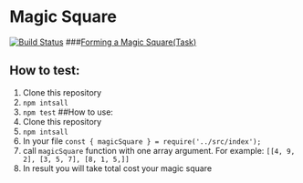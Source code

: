 # Magic Square
[![Build Status](https://travis-ci.com/boivlad/magic-square.svg?branch=algorithm)](https://travis-ci.com/boivlad/magic-square)
###[Forming a Magic Square(Task)](./magic-square-forming-English.pdf)
## How to test:
1. Clone this repository
2. `npm intsall`
3. `npm test`
##How to use:
1. Clone this repository
2. `npm intsall`
3. In your file `const { magicSquare } = require('../src/index');`
4. call `magicSquare` function with one array argument. For example: `[[4, 9, 2], [3, 5, 7], [8, 1, 5,]]`
5. In result you will take total cost your magic square
